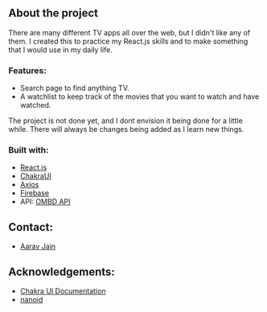 
<h2>About the project</h2>

<p>There are many different TV apps all over the web, but I didn't like any of them. I created this to practice my React.js skills and to make something that I would use in my daily life.</p>
<h3>Features: </h3>

- Search page to find anything TV.
- A watchlist to keep track of the movies that you want to watch and have watched.

<p>The project is not done yet, and I dont envision it being done for a little while. There will always be changes being added as I learn new things.</p>

<h3>Built with: </h3>
 
 - [React.js](https://reactjs.org/)
 - [ChakraUI](https://chakra-ui.com/) 
 - [Axios](https://axios-http.com/)
 - [Firebase](https://firebase.google.com/)
 - API: [OMBD API](https://www.omdbapi.com/)
 
 <h2>Contact: </h3>
 
 - [Aarav Jain](mailto:aaravjain2007@gmail.com)
 
 <h2>Acknowledgements: </h2>
 
 - [Chakra UI Documentation](https://chakra-ui.com/docs/)
 - [nanoid](https://www.npmjs.com/package/nanoid) 
 
 
 
